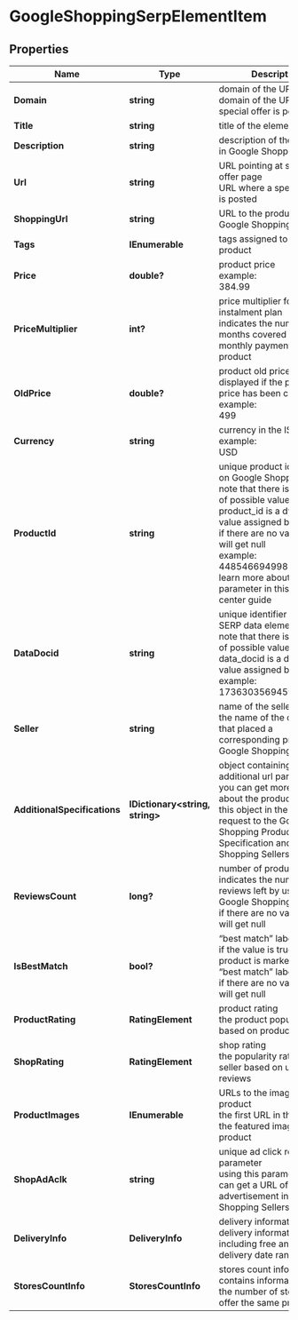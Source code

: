 # GoogleShoppingSerpElementItem


## Properties

| Name | Type | Description | Notes |
|------------ | ------------- | ------------- | -------------|
**Domain** | **string** | domain of the URL<br>domain of the URL where a special offer is posted |[optional]|
**Title** | **string** | title of the element |[optional]|
**Description** | **string** | description of the product in Google Shopping SERP |[optional]|
**Url** | **string** | URL pointing at special offer page<br>URL where a special offer is posted |[optional]|
**ShoppingUrl** | **string** | URL to the product page on Google Shopping |[optional]|
**Tags** | **IEnumerable<string>** | tags assigned to the product |[optional]|
**Price** | **double?** | product price<br>example:<br>384.99 |[optional]|
**PriceMultiplier** | **int?** | price multiplier for instalment plan<br>indicates the number of months covered by the monthly payment for the product |[optional]|
**OldPrice** | **double?** | product old price<br>displayed if the product price has been changed<br>example:<br>499 |[optional]|
**Currency** | **string** | currency in the ISO format<br>example:<br>USD |[optional]|
**ProductId** | **string** | unique product identifier on Google Shopping<br>note that there is no full list of possible values as the product_id is a dynamic value assigned by Google<br>if there are no values, you will get null<br>example:<br>4485466949985702538<br>learn more about the parameter in this help center guide |[optional]|
**DataDocid** | **string** | unique identifier of the SERP data element<br>note that there is no full list of possible values as the data_docid is a dynamic value assigned by Google<br>example:<br>17363035694596624076 |[optional]|
**Seller** | **string** | name of the seller<br>the name of the company that placed a corresponding product on Google Shopping |[optional]|
**AdditionalSpecifications** | **IDictionary<string, string>** | object containing additional url parameters<br>you can get more details about the product by using this object in the POST request to the Google Shopping Product Specification and Google Shopping Sellers endpoint |[optional]|
**ReviewsCount** | **long?** | number of product reviews<br>indicates the number of reviews left by users on Google Shopping<br>if there are no values, you will get null |[optional]|
**IsBestMatch** | **bool?** | “best match” label<br>if the value is true, the product is marked with the “best match” label<br>if there are no values, you will get null |[optional]|
**ProductRating** | **RatingElement** | product rating<br>the product popularity rate based on product reviews |[optional]|
**ShopRating** | **RatingElement** | shop rating<br>the popularity rate of the seller based on user reviews |[optional]|
**ProductImages** | **IEnumerable<string>** | URLs to the images of the product<br>the first URL in the array is the featured image of the product |[optional]|
**ShopAdAclk** | **string** | unique ad click referral parameter<br>using this parameter you can get a URL of the advertisement in Google Shopping Sellers Ad URL |[optional]|
**DeliveryInfo** | **DeliveryInfo** | delivery information<br>delivery information including free and fast delivery date ranges |[optional]|
**StoresCountInfo** | **StoresCountInfo** | stores count information<br>contains information about the number of stores that offer the same product |[optional]|